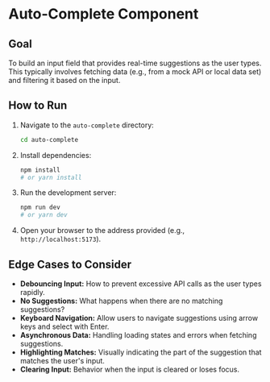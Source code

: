# Auto-Complete Component

## Goal

To build an input field that provides real-time suggestions as the user types. This typically involves fetching data (e.g., from a mock API or local data set) and filtering it based on the input.

## How to Run

1.  Navigate to the `auto-complete` directory:
    ```bash
    cd auto-complete
    ```
2.  Install dependencies:
    ```bash
    npm install
    # or yarn install
    ```
3.  Run the development server:
    ```bash
    npm run dev
    # or yarn dev
    ```
4.  Open your browser to the address provided (e.g., `http://localhost:5173`).

## Edge Cases to Consider

*   **Debouncing Input:** How to prevent excessive API calls as the user types rapidly.
*   **No Suggestions:** What happens when there are no matching suggestions?
*   **Keyboard Navigation:** Allow users to navigate suggestions using arrow keys and select with Enter.
*   **Asynchronous Data:** Handling loading states and errors when fetching suggestions.
*   **Highlighting Matches:** Visually indicating the part of the suggestion that matches the user's input.
*   **Clearing Input:** Behavior when the input is cleared or loses focus.
